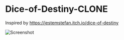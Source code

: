 # Dice-of-Destiny-CLONE

Inspired by https://jestemstefan.itch.io/dice-of-destiny


![Screenshot](https://github.com/10Tone/Dice-of-Destiny-CLONE/assets/69433105/9a32e21e-65be-4744-87d1-a44edcb816af)
